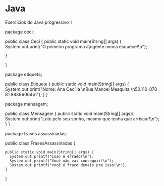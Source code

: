 # Java
Exercícios do Java progressivo 1

package ceci;

public class Ceci {
    public static void main(String[] args) {
        System.out.print("O primeiro programa a\ngente nunca esquece!\n");
                
                
    }
}

package etiqueta;

public class Etiqueta {
    public static void main(String[] args) {
        System.out.print("Nome: Ana Cecília \nRua Manoel Mesquita \n50.110-070 81 88396064\n");
    }
}

package mensagem;

public class Mensagem {
    public static void main(String[] args){
        System.out.print("Lute pelo seu sonho, mesmo que tenha que arriscar!\n");
    }
}

package frases.assassinadas;


public class FrasesAssassinadas {

    public static void main(String[] args) {
      System.out.printf("Isso é errado!\n");
      System.out.printf("Você não vai conseguir!\n");
      System.out.printf("você é fraco demais pra isso!\n");
    }
    
}

